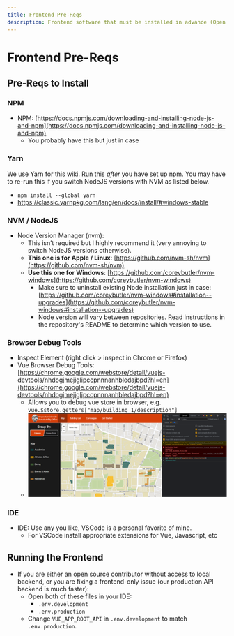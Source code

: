 ```yaml
---
title: Frontend Pre-Reqs
description: Frontend software that must be installed in advance (Open Source Friendly)
---
```


# Frontend Pre-Reqs

## Pre-Reqs to Install

### NPM

- NPM: [https://docs.npmjs.com/downloading-and-installing-node-js-and-npm](https://docs.npmjs.com/downloading-and-installing-node-js-and-npm)
  - You probably have this but just in case

### Yarn

We use Yarn for this wiki. Run this _after_ you have set up npm. You may have to re-run this if you switch NodeJS versions with NVM as listed below.

- `npm install --global yarn`
- https://classic.yarnpkg.com/lang/en/docs/install/#windows-stable

### NVM / NodeJS

- Node Version Manager (nvm):
  - This isn’t required but I highly recommend it (very annoying to switch NodeJS versions otherwise).
  - **This one is for Apple / Linux**: [https://github.com/nvm-sh/nvm](https://github.com/nvm-sh/nvm)
  - **Use this one for Windows**: [https://github.com/coreybutler/nvm-windows](https://github.com/coreybutler/nvm-windows)
    - Make sure to uninstall existing Node installation just in case: [https://github.com/coreybutler/nvm-windows#installation--upgrades](https://github.com/coreybutler/nvm-windows#installation--upgrades)
    - Node version will vary between repositories. Read instructions in the repository's README to determine which version to use.

### Browser Debug Tools

- Inspect Element (right click > inspect in Chrome or Firefox)
- Vue Browser Debug Tools: [https://chrome.google.com/webstore/detail/vuejs-devtools/nhdogjmejiglipccpnnnanhbledajbpd?hl=en](https://chrome.google.com/webstore/detail/vuejs-devtools/nhdogjmejiglipccpnnnanhbledajbpd?hl=en)
  - Allows you to debug vue store in browser, e.g. `vue.$store.getters["map/building_1/description"]`
  - ![vue browser debug](../static/img/vue_browser_debug.png)

### IDE

- IDE: Use any you like, VSCode is a personal favorite of mine.
  - For VSCode install appropriate extensions for Vue, Javascript, etc

## Running the Frontend

- If you are either an open source contributor without access to local backend, or you are fixing a frontend-only issue (our production API backend is much faster):
  - Open both of these files in your IDE:
    - `.env.development`
    - `.env.production`
  - Change `VUE_APP_ROOT_API` in `.env.development` to match `.env.production`.
